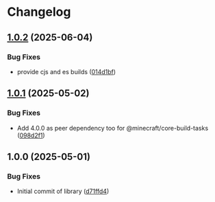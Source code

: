# Changelog

## [1.0.2](https://github.com/mine-scripters/minecraft-build/compare/v1.0.1...v1.0.2) (2025-06-04)


### Bug Fixes

* provide cjs and es builds ([014d1bf](https://github.com/mine-scripters/minecraft-build/commit/014d1bfebdb1a37f88f8fa042ba2211f960a1ef8))

## [1.0.1](https://github.com/mine-scripters/minecraft-build/compare/v1.0.0...v1.0.1) (2025-05-02)


### Bug Fixes

* Add 4.0.0 as peer dependency too for @minecraft/core-build-tasks ([098d2f1](https://github.com/mine-scripters/minecraft-build/commit/098d2f11383d1c2f482293d3211b5ea35e18e3c5))

## 1.0.0 (2025-05-01)


### Bug Fixes

* Initial commit of library ([d71ffd4](https://github.com/mine-scripters/minecraft-build/commit/d71ffd401bfd61fadb4c1bbaeefe968ed6134007))
